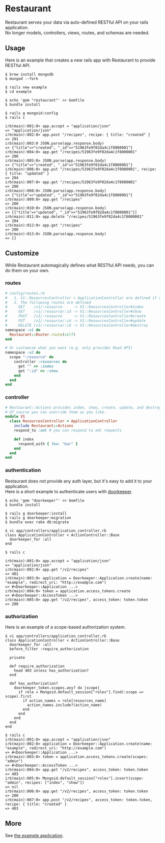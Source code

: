 # Restaurant
Restaurant serves your data via auto-defined RESTful API on your rails application.  
No longer models, controllers, views, routes, and schemas are needed.

## Usage
Here is an example that creates a new rails app with Restaurant to provide RESTful API.

```
$ brew install mongodb
$ mongod --fork

$ rails new example
$ cd example

$ echo 'gem "restaurant"' >> Gemfile
$ bundle install

$ rails g mongoid:config
$ rails c

irb(main):001:0> app.accept = "application/json"
=> "application/json"
irb(main):002:0> app.post "/recipes", recipe: { title: "created" }
=> 201
irb(main):003:0 JSON.parse(app.response.body)
=> {"title"=>"created", "_id"=>"51963fe9f02da4c1f8000001"}
irb(main):004:0> app.get "/recipes/51963fe9f02da4c1f8000001"
=> 200
irb(main):005:0> JSON.parse(app.response.body)
=> {"title"=>"created", "_id"=>"51963fe9f02da4c1f8000001"}
irb(main):006:0> app.put "/recipes/51963fe9f02da4c1f8000001", recipe: { title: "updated" }
=> 204
irb(main):007:0> app.get "/recipes/51963fe9f02da4c1f8000001"
=> 200
irb(main):008:0> JSON.parse(app.response.body)
=> {"title"=>"updated", "_id"=>"51963fe9f02da4c1f8000001"}
irb(main):009:0> app.get "/recipes"
=> 200
irb(main):010:0> JSON.parse(app.response.body)
=> [{"title"=>"updated", "_id"=>"51963fe9f02da4c1f8000001"}]
irb(main):011:0> app.delete "/recipes/51963fe9f02da4c1f8000001"
=> 204
irb(main):012:0> app.get "/recipes"
=> 200
irb(main):013:0> JSON.parse(app.response.body)
=> []
```

## Customize
While Restaurant automagically defines what RESTful API needs, you can do them on your own.

### routes
```ruby
# config/routes.rb
#   1. V1::ResourcesController < ApplicationController are defined if not defined
#   2. The following routes are defined
#     GET    /v1/:resource     -> V1::ReosurcesController#index
#     GET    /v1/:resource/:id -> V1::ResourcesController#show
#     POST   /v1/:resource     -> V1::ResourcesController#create
#     PUT    /v1/:resource/:id -> V1::ResourcesController#update
#     DELETE /v1/:resource/:id -> V1::ResourcesController#destroy
namespace :v1 do
  Restaurant::Router.route(self)
end

# Or customize what you want (e.g. only provides Read API)
namespace :v2 do
  scope ":resource" do
    controller :resources do
      get "" => :index
      get ":id" => :show
    end
  end
end
```

### controller
```ruby
# Restaurant::Actions provides index, show, create, update, and destroy actions by default.
# Of course you can override them as you like.
module V1
  class ResourcesController < ApplicationController
    include Restaurant::Actions
    respond_to :xml # you can respond to xml requests

    def index
      respond_with { foo: "bar" }
    end
  end
end
```

### authentication
Restaurant does not provide any auth layer, but it's easy to add it to your application.  
Here is a short example to authenticate users with [doorkeeper](https://github.com/applicake/doorkeeper).

```
$ echo 'gem "doorkeeper"' >> Gemfile
$ bundle install

$ rails g doorkeeper:install
$ rails g doorkeeper:migration
$ bundle exec rake db:migrate

$ vi app/controllers/application_controller.rb
class ApplicationController < ActionController::Base
  doorkeeper_for :all
end

$ rails c

irb(main):001:0> app.accept = "application/json"
=> "application/json"
irb(main):002:0> app.get "/v2/recipes"
=> 401
irb(main):003:0> application = Doorkeeper::Application.create(name: "example", redirect_uri: "http://example.com")
=> #<Doorkeeper::Application ...>
irb(main):004:0> token = application.access_tokens.create
=> #<Doorkeeper::AccessToken ...>
irb(main):005:0> app.get "/v2/recipes", access_token: token.token
=> 200
```

### authorization
Here is an example of a scope-based authorization system.

```
$ vi app/controllers/application_controller.rb
class ApplicationController < ActionController::Base
  doorkeeper_for :all
  before_filter :require_authorization

  private

  def require_authorization
    head 403 unless has_authorization?
  end

  def has_authorization?
    doorkeeper_token.scopes.any? do |scope|
      if role = Mongoid.default_session["roles"].find(:scope => scope).first
        if action_names = role[resources_name]
          action_names.include?(action_name)
        end
      end
    end
  end
end

$ rails c
irb(main):001:0> app.accept = "application/json"
irb(main):002:0> application = Doorkeeper::Application.create(name: "example", redirect_uri: "http://example.com")
=> #<Doorkeeper::Application ...>
irb(main):003:0> token = application.access_tokens.create(scopes: "admin")
=> #<Doorkeeper::AccessToken ...>
irb(main):004:0> app.get "/v2/recipes", access_token: token.token
=> 403
irb(main):005:0> Mongoid.default_session["roles"].insert(scope: "admin", recipes: ["index", "show"])
=> nil
irb(main):006:0> app.get "/v2/recipes", access_token: token.token
=> 200
irb(main):007:0> app.post "/v2/recipes", access_token: token.token, recipe: { title: "created" }
=> 403
```

## More
See [the example application](https://github.com/r7kamura/restaurant/tree/master/spec/dummy).
